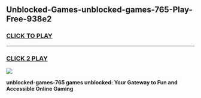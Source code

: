 
## Unblocked-Games-unblocked-games-765-Play-Free-938e2
<h3>
<a href="https://premium76.site?title=unblocked-games-765&ref=21A">CLICK TO PLAY</a></h3>
<hr>

<h3>
<a href="https://premium76.site?title=unblocked-games-765&ref=21A">CLICK 2 PLAY</a>
  
</h3>

<a href="https://premium76.site?title=unblocked-games-765&ref=21A"><img src="https://clearcache.store/games.png"></a>


**unblocked-games-765 games unblocked: Your Gateway to Fun and Accessible Online Gaming**
